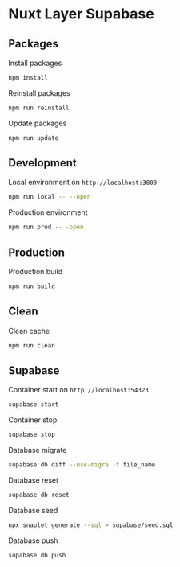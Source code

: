 # Nuxt Layer Supabase

## Packages

Install packages

```bash
npm install
```

Reinstall packages

```bash
npm run reinstall
```

Update packages
```bash
npm run update
```

## Development

Local environment on `http://localhost:3000`

```bash
npm run local -- --open
```

Production environment

```bash
npm run prod -- -open
```

## Production

Production build

```bash
npm run build
```

## Clean

Clean cache

```bash
npm run clean
```

## Supabase

Container start on `http://localhost:54323`

```bash
supabase start
```

Container stop
```bash
supabase stop
```

Database migrate

```bash
supabase db diff --use-migra -f file_name
```

Database reset

```bash
supabase db reset
```

Database seed

```bash
npx snaplet generate --sql > supabase/seed.sql
```

Database push

```bash
supabase db push
```
